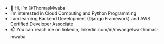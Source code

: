 - 👋 Hi, I’m @ThomasMwaba
- I’m interested in Cloud Computing and Python Programming 
- I am  learning Backend Development (Django Framework) and AWS Certified Developer Associate
- 📫 You can reach me on linkedin, linkedin.com/in/mwangelwa-thomas-mwaba

<!---
ThomasMwaba/ThomasMwaba is a ✨ special ✨ repository because its `README.md` (this file) appears on your GitHub profile.
You can click the Preview link to take a look at your changes.
--->
